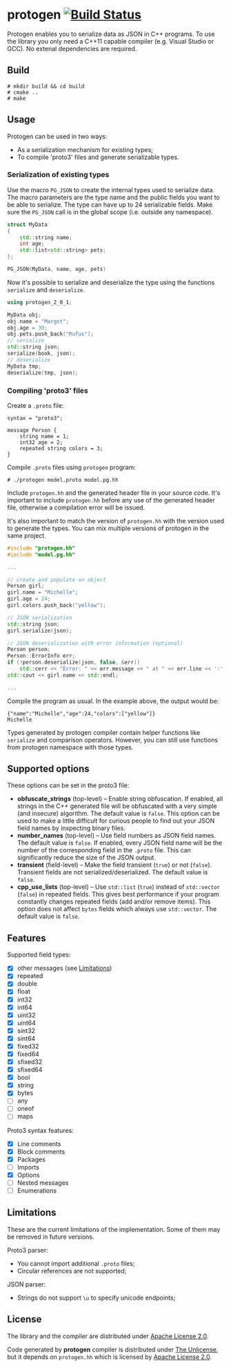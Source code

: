 # protogen [![Build Status](https://img.shields.io/endpoint.svg?url=https%3A%2F%2Factions-badge.atrox.dev%2Fbrunexgeek%2Fprotogen%2Fbadge%3Fref%3Dmaster&label=build&logo=none)](https://actions-badge.atrox.dev/brunexgeek/protogen/goto?ref=master)

Protogen enables you to serialize data as JSON in C++ programs. To use the library you only need a C++11 capable compiler (e.g. Visual Studio or GCC). No extenal dependencies are required.

## Build

```
# mkdir build && cd build
# cmake ..
# make
```

## Usage

Protogen can be used in two ways:
* As a serialization mechanism for existing types;
* To compile 'proto3' files and generate serializable types.

### Serialization of existing types

Use the macro ``PG_JSON`` to create the internal types used to serialize data. The macro parameters are the type name and the public fields you want to be able to serialize. The type can have up to 24 serializable fields. Make sure the ``PG_JSON`` call is in the global scope (i.e. outside any namespace).

```c++
struct MyData
{
    std::string name;
    int age;
    std::list<std::string> pets;
};

PG_JSON(MyData, name, age, pets)

```

Now it's possible to serialize and deserialize the type using the functions ``serialize`` and ``deserialize``.

```c++
using protogen_2_0_1;

MyData obj;
obj.name = "Margot";
obj.age = 30;
obj.pets.push_back("Rufus");
// serialize
std::string json;
serialize(book, json);
// deserialize
MyData tmp;
deserialize(tmp, json);
```

### Compiling 'proto3' files

Create a ``.proto`` file:

```
syntax = "proto3";

message Person {
    string name = 1;
    int32 age = 2;
    repeated string colors = 3;
}
```

Compile ``.proto`` files using ``protogen`` program:

```
# ./protogen model.proto model.pg.hh
```

Include ``protogen.hh`` and the generated header file in your source code. It's important to include ``protogen.hh`` before any use of the generated header file, otherwise a compilation error will be issued.

It's also important to match the version of ``protogen.hh`` with the version used to generate the types. You can mix multiple versions of protogen in the same project.

```c++
#include "protogen.hh"
#include "model.pg.hh"

...

// create and populate an object
Person girl;
girl.name = "Michelle";
girl.age = 24;
girl.colors.push_back("yellow");

// JSON serialization
std::string json;
girl.serialize(json);

// JSON deserialization with error information (optional)
Person person;
Person::ErrorInfo err;
if (!person.deserialize(json, false, &err))
    std::cerr << "Error: " << err.message << " at " << err.line << ':' << err.column << std::endl;
std::cout << girl.name << std::endl;

...
```

Compile the program as usual. In the example above, the output would be:

```
{"name":"Michelle","age":24,"colors":["yellow"]}
Michelle
```

Types generated by protogen compiler contain helper functions like ``serialize`` and comparison operators. However, you can still use functions from protogen namespace with those types.

## Supported options

These options can be set in the proto3 file:

* **obfuscate_strings** (top-level) &ndash; Enable string obfuscation. If enabled, all strings in the C++ generated file will be obfuscated with a very simple (and insecure) algorithm. The default value is `false`. This option can be used to make a little difficult for curious people to find out your JSON field names by inspecting binary files.
* **number_names** (top-level) &ndash; Use field numbers as JSON field names. The default value is `false`. If enabled, every JSON field name will be the number of the corresponding field in the `.proto` file. This can significantly reduce the size of the JSON output.
* **transient** (field-level) &ndash; Make the field transient (`true`) or not (`false`). Transient fields are not serialized/deserialized. The default value is `false`.
* **cpp_use_lists** (top-level) &ndash; Use `std::list` (`true`) instead of `std::vector` (`false`) in repeated fields. This gives best performance if your program constantly changes repeated fields (add and/or remove items). This option does not affect `bytes` fields which always use `std::vector`. The default value is `false`.

## Features

Supported field types:
- [x] other messages (see [Limitations](#Limitations))
- [x] repeated
- [x] double
- [x] float
- [x] int32
- [x] int64
- [x] uint32
- [x] uint64
- [x] sint32
- [x] sint64
- [x] fixed32
- [x] fixed64
- [x] sfixed32
- [x] sfixed64
- [x] bool
- [x] string
- [x] bytes
- [ ] any
- [ ] oneof
- [ ] maps

Proto3 syntax features:
- [x] Line comments
- [x] Block comments
- [x] Packages
- [ ] Imports
- [x] Options
- [ ] Nested messages
- [ ] Enumerations

## Limitations

These are the current limitations of the implementation. Some of them may be removed in future versions.

Proto3 parser:
- You cannot import additional ``.proto`` files;
- Circular references are not supported;

JSON parser:
- Strings do not support ``\u`` to specify unicode endpoints;

## License

The library and the compiler are distributed under [Apache License 2.0](http://www.apache.org/licenses/LICENSE-2.0).

Code generated by **protogen** compiler is distributed under [The Unlicense](http://unlicense.org), but it depends on ``protogen.hh`` which is licensed by [Apache License 2.0](http://www.apache.org/licenses/LICENSE-2.0).